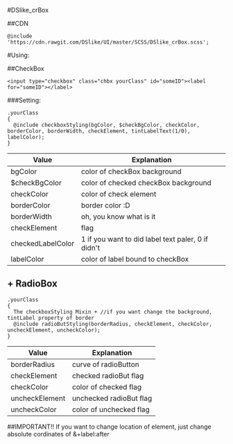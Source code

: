 #DSlike_crBox

##CDN
```
@include 'https://cdn.rawgit.com/DSlike/UI/master/SCSS/DSlike_crBox.scss';
```

#Using:

##CheckBox
```
<input type="checkbox" class="chbx yourClass" id="someID"><label for="someID"></label>
```

###Setting:

```
.yourClass
{
  @include checkboxStyling(bgColor, $checkBgColor, checkColor, borderColor, borderWidth, checkElement, tintLabelText(1/0), labelColor);
}
```
| Value | Explanation |
| --- | --- |
| bgColor 	         |color of checkBox background|
| $checkBgColor      |color of checked checkBox background|
| checkColor 	       |color of check element|
| borderColor        |border color :D|
| borderWidth        |oh, you know what is it|
| checkElement       |flag|
| checkedLabelColor  |1 if you want to did label text paler, 0 if didn't|
| labelColor         |color of label bound to checkBox|

## + RadioBox
```
.yourClass
{
  The checkboxStyling Mixin + //if you want change the background, tintLabel property of border
  @include radioButStyling(borderRadius, checkElement, checkColor, uncheckElement, uncheckColor);
}
```
| Value | Explanation |
| --- | --- |
|borderRadius   |curve of radioButton|
|checkElement   |checked radioBut flag|
|checkColor     |color of checked flag|
|uncheckElement |unchecked radioBut flag|
|uncheckColor   |color of unchecked flag|

##IMPORTANT!!
If you want to change location of element, just change absolute cordinates of &+label:after
